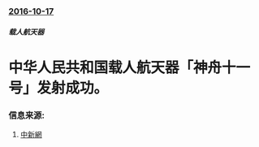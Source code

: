 ### [2016-10-17](/news/2016/10/17/index.md)

##### 载人航天器
# 中华人民共和国载人航天器「神舟十一号」发射成功。 




### 信息来源:

1. [中新網](http://info.3g.qq.com/g/s?aid=news_ss&id=news_20161017005777&g_f=23830&g_ut=3)
